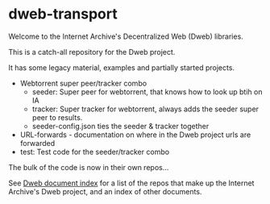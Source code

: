# dweb-transport

Welcome to the Internet Archive's Decentralized Web (Dweb) libraries. 

This is a catch-all repository for the Dweb project. 

It has some legacy material, examples and partially started projects.

* Webtorrent super peer/tracker combo
    * seeder: Super peer for webtorrent, that knows how to look up btih on IA
    * tracker: Super tracker for webtorrent, always adds the seeder super peer to results.
    * seeder-config.json ties the seeder & tracker together
* URL-forwards - documentation on where in the Dweb project urls are forwarded 
* test: Test code for the seeder/tracker combo

The bulk of the code is now in their own repos... 

See [Dweb document index](https://github.com/internetarchive/dweb-transports/blob/master/DOCUMENTINDEX.md) for a list of the repos that make up the Internet Archive's Dweb project, and an index of other documents. 
